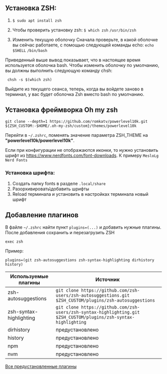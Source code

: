 ## Установка ZSH:

1.  ``` $ sudo apt install zsh ```  
   
2. Чтобы проверить установку zsh:
  ``` $ which zsh ```
  ``` /usr/bin/zsh ```
3. Изменить текущую оболочку
Сначала проверьте, в какой оболочке вы сейчас работаете, с помощью следующей команды echo:
  ``` echo $SHELL ```
  ``` /bin/bash ```

Приведенный выше вывод показывает, что в настоящее время используется оболочка bash.
Чтобы изменить оболочку по умолчанию, вы должны выполнить следующую команду chsh:

     chsh -s $(which zsh)

Выйдите из текущего сеанса, теперь, когда вы войдете заново в терминал, у вас будет оболочка Zsh вместо bash по умолчанию.

## Установка фреймворка Oh my zsh   

    git clone --depth=1 https://github.com/romkatv/powerlevel10k.git ${ZSH_CUSTOM:-$HOME/.oh-my-zsh/custom}/themes/powerlevel10k

Перейти в  ``` ~/.zshrc ```, поменять значение параметра  ZSH_THEME на **"powerlevel10k/powerlevel10k"**.

Если при конфигурации не отображаются иконки, то нужно установить шрифт из https://www.nerdfonts.com/font-downloads. К примеру ``` MesloLg Nerd Fonts ```

### Установка шрифта:
1. Создать папку fonts в разделе ``` .local/share ```
2. Разорхивировать\добавить шрифты
3. Reload терминала и установить в настройках терминала новый шрифт

## Добавление плагинов
В файле ``` ~/.zshrc ``` найти пункт ``` plugins=(...) ``` и добавить нужные плагины.
После добавления сохранить и перезагрузить ZSH

    exec zsh

Пример:

    plugins=(git zsh-autosuggestions zsh-syntax-highlighting dirhistory history)

| Используемые плагины | Источник |
| ------------- | ------------- |
| zsh-autosuggestions | ``` git clone https://github.com/zsh-users/zsh-autosuggestions.git $ZSH_CUSTOM/plugins/zsh-autosuggestions ```  |
| zsh-syntax-highlighting | ``` git clone https://github.com/zsh-users/zsh-syntax-highlighting.git $ZSH_CUSTOM/plugins/zsh-syntax-highlighting ```  |
| dirhistory | предустановлено |
| history | предустановлено |
| npm | предустановлено |
| nvm | предустановлено |

[Все предустановленные плагины](https://github.com/ohmyzsh/ohmyzsh/wiki/plugins)
